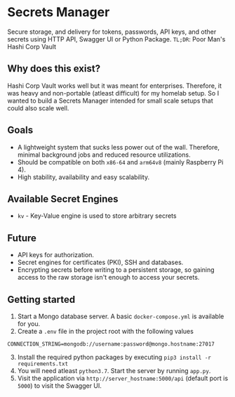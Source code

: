 # Secrets Manager
Secure storage, and delivery for tokens, passwords, API keys, and other secrets using HTTP API, Swagger UI or Python Package.
`TL;DR`: Poor Man's Hashi Corp Vault 

## Why does this exist?
Hashi Corp Vault works well but it was meant for enterprises. Therefore, it was heavy and non-portable (atleast difficult) for my homelab setup. So I wanted to build a Secrets Manager intended for small scale setups that could also scale well. 

## Goals
- A lightweight system that sucks less power out of the wall. Therefore, minimal background jobs and reduced resource utilizations.
- Should be compatible on both `x86-64` and `arm64v8` (mainly Raspberry Pi 4).
- High stability, availability and easy scalability.      

## Available Secret Engines
- `kv` - Key-Value engine is used to store arbitrary secrets

## Future
- API keys for authorization.
- Secret engines for certificates (PKI), SSH and databases.
- Encrypting secrets before writing to a persistent storage, so gaining access to the raw storage isn't enough to access your secrets.

## Getting started
1. Start a Mongo database server. A basic `docker-compose.yml` is available for you. 
2. Create a `.env` file in the project root with the following values
```
CONNECTION_STRING=mongodb://username:password@mongo.hostname:27017
```
3. Install the required python packages by executing `pip3 install -r requirements.txt`
4. You will need atleast `python3.7`. Start the server by running `app.py`.
5. Visit the application via `http://server_hostname:5000/api` (default port is `5000`) to visit the Swagger UI. 
